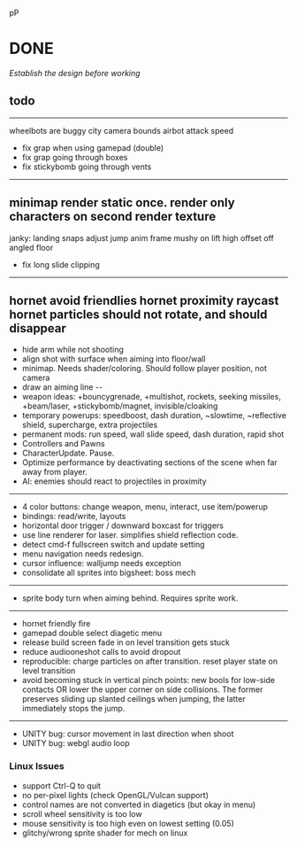 pP
# DONE

*Establish the design before working*

## todo
---
wheelbots are buggy
city camera bounds
airbot attack speed
- fix grap when using gamepad (double)
- fix grap going through boxes
- fix stickybomb going through vents
---
minimap render static once. render only characters on second render texture
---
janky:
landing snaps
adjust jump anim frame
mushy on lift
high offset off angled floor
- fix long slide clipping
---
hornet avoid friendlies
hornet proximity raycast
hornet particles should not rotate, and should disappear
---
- hide arm while not shooting
- align shot with surface when aiming into floor/wall
- minimap. Needs shader/coloring. Should follow player position, not camera
- draw an aiming line
--
- weapon ideas: +bouncygrenade, +multishot, rockets, seeking missiles, +beam/laser, +stickybomb/magnet, invisible/cloaking
- temporary powerups: speedboost, dash duration, ~slowtime, ~reflective shield, supercharge, extra projectiles
- permanent mods: run speed, wall slide speed, dash duration, rapid shot
- Controllers and Pawns
- CharacterUpdate. Pause.
- Optimize performance by deactivating sections of the scene when far away from player.
- AI: enemies should react to projectiles in proximity
---
- 4 color buttons: change weapon, menu, interact, use item/powerup
- bindings: read/write, layouts
- horizontal door trigger / downward boxcast for triggers
- use line renderer for laser. simplifies shield reflection code.
- detect cmd-f fullscreen switch and update setting
- menu navigation needs redesign.
- cursor influence: walljump needs exception
- consolidate all sprites into bigsheet: boss mech
---
- sprite body turn when aiming behind. Requires sprite work.
---
- hornet friendly fire
- gamepad double select diagetic menu
- release build screen fade in on level transition gets stuck
- reduce audiooneshot calls to avoid dropout
- reproducible: charge particles on after transition. reset player state on level transition
- avoid becoming stuck in vertical pinch points: new bools for low-side contacts OR lower the upper corner on side collisions. The former preserves sliding up slanted ceilings when jumping, the latter immediately stops the jump.
---
- UNITY bug: cursor movement in last direction when shoot
- UNITY bug: webgl audio loop

### Linux Issues
- support Ctrl-Q to quit
- no per-pixel lights (check OpenGL/Vulcan support)
- control names are not converted in diagetics (but okay in menu)
- scroll wheel sensitivity is too low
- mouse sensitivity is too high even on lowest setting (0.05)
- glitchy/wrong sprite shader for mech on linux
